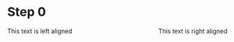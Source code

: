 # Step 0

<!-- <p style="text-align:left;">
    Prev
    <span style="float:right;">
      <a href="/docs/01-step.md#step-1"> Next </a>
    </span>
</p> -->
<p style="text-align:left;">
    This text is left aligned
    <span style="float:right;">
        This text is right aligned
    </span>
</p>
